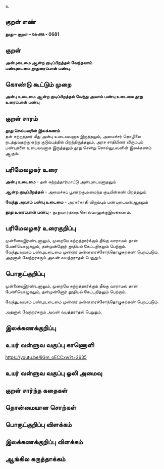 உ

## குறள் எண் 

**தூது – குறள் – ௦௬௮௧ - 0681**  

## குறள் 

**அன்புடைமை ஆன்ற குடிப்பிறத்தல் வேந்தவாம்  
பண்புடைமை தூதுரைப்பான் பண்பு.**  

## கொண்டு கூட்டும் முறை

**அன்பு உடைமை ஆன்ற குடிப்பிறத்தல் வேந்து அவாம் பண்பு உடைமை தூது உரைப்பான் பண்பு**

## குறள் சாரம் 

**தூது செல்பவரின் இலக்கணம்**  
தன் சுற்றத்தார் மீது அன்பு உடையவனாக இருத்தலும், அமைச்சர் தொழிலை நடத்துவதற்கு ஏற்ற குடும்பத்தில் பிறந்திருத்தலும், அரச சாதியினர் விரும்பும் பண்புகளை உடையவனாக இருத்தலும் தூது சென்று சொல்லுபவனின் இலக்கணம் ஆகும்.  

## பரிமேலழகர் உரை

**அன்பு உடைமை** - தன் சுற்றத்தார்மாட்டு அன்புடையனாதலும்  

**ஆன்ற குடிப்பிறத்தல்** - அமைச்சுப் பூணற்குஅமைந்த குடியின்கண் பிறத்தலும்  

**வேந்து அவாம் பண்பு உடைமை** - அரசர்சாதி விரும்பும் பண்புடையன்ஆதலும்  

**தூது உரைப்பான் பண்பு** - தூதுவார்த்தை சொல்வானுக்குஇலக்கணம். 

## பரிமேலழகர் உரைகுறிப்பு   

முன்னையஇரண்டனாலும், முறையே சுற்றத்தார்க்கும் தீங்கு வாராமல் தான் பேணியொழுகலும், தன்முன்னோர் தூதியல் கேட்டறிதலும் பெற்றாம்.  
வேந்துஅவாம் பண்புஉடைமை முன்னர் மன்னரைச்சோந்தொழுகற்கண் பெறப்படும்.  
அதனால் வேற்றரசரும் அவன் வயத்தராதல் பெறுதும்.    

## பொருட்குறிப்பு 

முன்னையஇரண்டனாலும், முறையே சுற்றத்தார்க்கும் தீங்கு வாராமல் தான் பேணியொழுகலும், தன்முன்னோர் தூதியல் கேட்டறிதலும் பெற்றாம்.  

வேந்துஅவாம் பண்புஉடைமை முன்னர் மன்னரைச்சோந்தொழுகற்கண் பெறப்படும்.  

அதனால் வேற்றரசரும் அவன் வயத்தராதல் பெறுதும்.   

## இலக்கணக்குறிப்பு  


## உயர் வள்ளுவ வகுப்பு காணொளி

https://youtu.be/liGm_oECCxw?t=2635 

## உயர் வள்ளுவ வகுப்பு ஒலி அமைவு 

 
## குறள் சார்ந்த கதைகள் 


## தொன்மையான சொற்கள்


## பொருட்குறிப்பு விளக்கம்


## இலக்கணக்குறிப்பு விளக்கம்


## ஆங்கில கருத்தாக்கம் 



